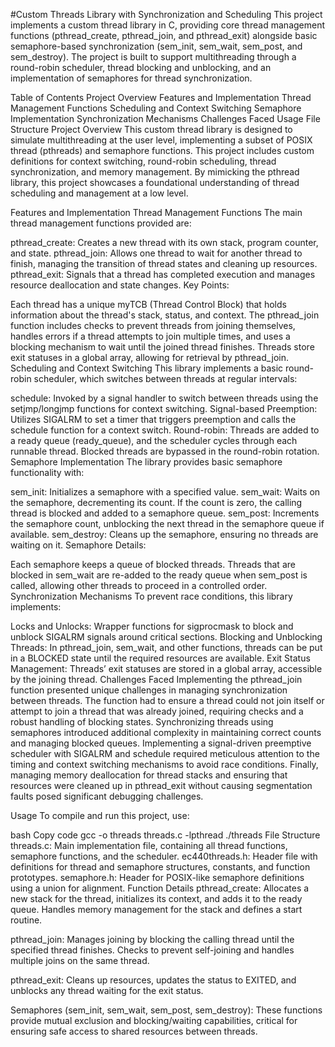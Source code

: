 #Custom Threads Library with Synchronization and Scheduling
This project implements a custom thread library in C, providing core thread management functions (pthread_create, pthread_join, and pthread_exit) alongside basic semaphore-based synchronization (sem_init, sem_wait, sem_post, and sem_destroy). The project is built to support multithreading through a round-robin scheduler, thread blocking and unblocking, and an implementation of semaphores for thread synchronization.

Table of Contents
Project Overview
Features and Implementation
Thread Management Functions
Scheduling and Context Switching
Semaphore Implementation
Synchronization Mechanisms
Challenges Faced
Usage
File Structure
Project Overview
This custom thread library is designed to simulate multithreading at the user level, implementing a subset of POSIX thread (pthreads) and semaphore functions. This project includes custom definitions for context switching, round-robin scheduling, thread synchronization, and memory management. By mimicking the pthread library, this project showcases a foundational understanding of thread scheduling and management at a low level.

Features and Implementation
Thread Management Functions
The main thread management functions provided are:

pthread_create: Creates a new thread with its own stack, program counter, and state.
pthread_join: Allows one thread to wait for another thread to finish, managing the transition of thread states and cleaning up resources.
pthread_exit: Signals that a thread has completed execution and manages resource deallocation and state changes.
Key Points:

Each thread has a unique myTCB (Thread Control Block) that holds information about the thread's stack, status, and context.
The pthread_join function includes checks to prevent threads from joining themselves, handles errors if a thread attempts to join multiple times, and uses a blocking mechanism to wait until the joined thread finishes.
Threads store exit statuses in a global array, allowing for retrieval by pthread_join.
Scheduling and Context Switching
This library implements a basic round-robin scheduler, which switches between threads at regular intervals:

schedule: Invoked by a signal handler to switch between threads using the setjmp/longjmp functions for context switching.
Signal-based Preemption: Utilizes SIGALRM to set a timer that triggers preemption and calls the schedule function for a context switch.
Round-robin: Threads are added to a ready queue (ready_queue), and the scheduler cycles through each runnable thread. Blocked threads are bypassed in the round-robin rotation.
Semaphore Implementation
The library provides basic semaphore functionality with:

sem_init: Initializes a semaphore with a specified value.
sem_wait: Waits on the semaphore, decrementing its count. If the count is zero, the calling thread is blocked and added to a semaphore queue.
sem_post: Increments the semaphore count, unblocking the next thread in the semaphore queue if available.
sem_destroy: Cleans up the semaphore, ensuring no threads are waiting on it.
Semaphore Details:

Each semaphore keeps a queue of blocked threads.
Threads that are blocked in sem_wait are re-added to the ready queue when sem_post is called, allowing other threads to proceed in a controlled order.
Synchronization Mechanisms
To prevent race conditions, this library implements:

Locks and Unlocks: Wrapper functions for sigprocmask to block and unblock SIGALRM signals around critical sections.
Blocking and Unblocking Threads: In pthread_join, sem_wait, and other functions, threads can be put in a BLOCKED state until the required resources are available.
Exit Status Management: Threads’ exit statuses are stored in a global array, accessible by the joining thread.
Challenges Faced
Implementing the pthread_join function presented unique challenges in managing synchronization between threads. The function had to ensure a thread could not join itself or attempt to join a thread that was already joined, requiring checks and a robust handling of blocking states. Synchronizing threads using semaphores introduced additional complexity in maintaining correct counts and managing blocked queues. Implementing a signal-driven preemptive scheduler with SIGALRM and schedule required meticulous attention to the timing and context switching mechanisms to avoid race conditions. Finally, managing memory deallocation for thread stacks and ensuring that resources were cleaned up in pthread_exit without causing segmentation faults posed significant debugging challenges.

Usage
To compile and run this project, use:

bash
Copy code
gcc -o threads threads.c -lpthread
./threads
File Structure
threads.c: Main implementation file, containing all thread functions, semaphore functions, and the scheduler.
ec440threads.h: Header file with definitions for thread and semaphore structures, constants, and function prototypes.
semaphore.h: Header for POSIX-like semaphore definitions using a union for alignment.
Function Details
pthread_create: Allocates a new stack for the thread, initializes its context, and adds it to the ready queue. Handles memory management for the stack and defines a start routine.

pthread_join: Manages joining by blocking the calling thread until the specified thread finishes. Checks to prevent self-joining and handles multiple joins on the same thread.

pthread_exit: Cleans up resources, updates the status to EXITED, and unblocks any thread waiting for the exit status.

Semaphores (sem_init, sem_wait, sem_post, sem_destroy): These functions provide mutual exclusion and blocking/waiting capabilities, critical for ensuring safe access to shared resources between threads.
